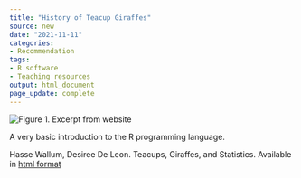 ```yaml
---
title: "History of Teacup Giraffes"
source: new
date: "2021-11-11"
categories:
- Recommendation
tags:
- R software
- Teaching resources
output: html_document
page_update: complete
---
```


![Figure 1. Excerpt from website](http://www.pmean.com/new-images/21/teacup-giraffes-01.png)

<div class="notes">

A very basic introduction to the R programming language.

Hasse Wallum, Desiree De Leon. Teacups, Giraffes, and Statistics. Available in [html format][wal1]

[wal1]: https://tinystats.github.io/teacups-giraffes-and-statistics/index.html

</div>

